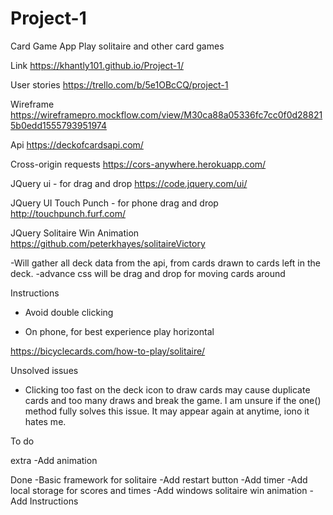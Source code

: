 # Project-1

Card Game App
Play solitaire and other card games

Link
https://khantly101.github.io/Project-1/

User stories
https://trello.com/b/5e1OBcCQ/project-1

Wireframe
https://wireframepro.mockflow.com/view/M30ca88a05336fc7cc0f0d288215b0edd1555793951974

Api 
https://deckofcardsapi.com/

Cross-origin requests
https://cors-anywhere.herokuapp.com/

JQuery ui - for drag and drop
https://code.jquery.com/ui/

JQuery UI Touch Punch - for phone drag and drop
http://touchpunch.furf.com/

JQuery Solitaire Win Animation 
https://github.com/peterkhayes/solitaireVictory

-Will gather all deck data from the api, from cards drawn to cards left in the deck.
-advance css will be drag and drop for moving cards around

Instructions
- Avoid double clicking

- On phone, for best experience play horizontal

https://bicyclecards.com/how-to-play/solitaire/

Unsolved issues

- Clicking too fast on the deck icon to draw cards may cause duplicate cards and too many draws and break the game. I am unsure if the one() method fully solves this issue. It may appear again at anytime, iono it hates me.

To do

extra
-Add animation

Done
-Basic framework for solitaire
-Add restart button
-Add timer
-Add local storage for scores and times
-Add windows solitaire win animation
-Add Instructions
